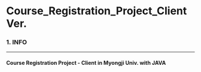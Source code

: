 Course_Registration_Project_Client Ver.
=======

### 1. INFO 
---

<h4>Course Registration Project - Client in Myongji Univ. with JAVA</h4>
